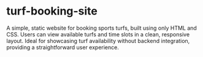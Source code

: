 # turf-booking-site
A simple, static website for booking sports turfs, built using only HTML and CSS. Users can view available turfs and time slots in a clean, responsive layout. Ideal for showcasing turf availability without backend integration, providing a straightforward user experience.
